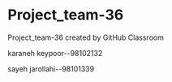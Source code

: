 # Project_team-36
Project_team-36 created by GitHub Classroom

karaneh keypoor--98102132

sayeh jarollahi--98101339

